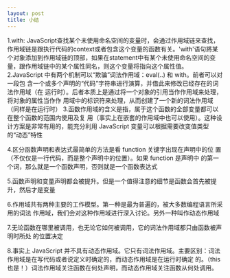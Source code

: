 ```yaml
---
layout: post
title: 小结
---
```


1.with: JavaScript查找某个未使用命名空间的变量时，会通过作用域链来查找，作用域链是跟执行代码的context或者包含这个变量的函数有关。'with'语句將某个对象添加到作用域链的顶部，如果在statement中有某个未使用命名空间的变量，跟作用域链中的某个属性同名，则这个变量将指向这个属性值。
2.JavaScript 中有两个机制可以“欺骗”词法作用域：eval(..) 和 with。前者可以对一段包 含一个或多个声明的“代码”字符串进行演算，并借此来修改已经存在的词法作用域（在 运行时）。后者本质上是通过将一个对象的引用当作作用域来处理，将对象的属性当作作 用域中的标识符来处理，从而创建了一个新的词法作用域（同样是在运行时）
3.函数作用域的含义是指，属于这个函数的全部变量都可以在整个函数的范围内使用及复 用（事实上在嵌套的作用域中也可以使用）。这种设计方案是非常有用的，能充分利用 JavaScript 变量可以根据需要改变值类型的“动态”特性

4.区分函数声明和表达式最简单的方法是看 function 关键字出现在声明中的位 置（不仅仅是一行代码，而是整个声明中的位置）。如果 function 是声明中 的第一个词，那么就是一个函数声明，否则就是一个函数表达式

5.函数声明和变量声明都会被提升。但是一个值得注意的细节是函数会首先被提升，然后才是变量

6.作用域共有两种主要的工作模型。第一种是最为普遍的，被大多数编程语言所采用的词法 作用域，我们会对这种作用域进行深入讨论。另外一种叫作动态作用域

7.无论函数在哪里被调用，也无论它如何被调用，它的词法作用域都只由函数被声明时所处 的位置决定

8.事实上 JavaScript 并不具有动态作用域。它只有词法作用域。主要区别：词法作用域是在写代码或者说定义时确定的，而动态作用域是在运行时确定 的。（this 也是！）词法作用域关注函数在何处声明，而动态作用域关注函数从何处调用。
